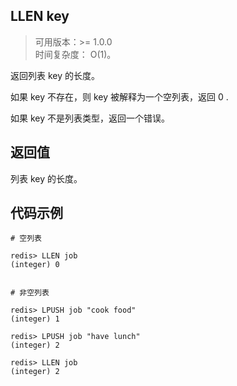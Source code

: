 ## LLEN key
>可用版本：>= 1.0.0 <br/>
>时间复杂度： O(1)。

返回列表 key 的长度。

如果 key 不存在，则 key 被解释为一个空列表，返回 0 .

如果 key 不是列表类型，返回一个错误。


## 返回值

列表 key 的长度。

## 代码示例

```shell script
# 空列表

redis> LLEN job
(integer) 0


# 非空列表

redis> LPUSH job "cook food"
(integer) 1

redis> LPUSH job "have lunch"
(integer) 2

redis> LLEN job
(integer) 2
```

````